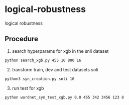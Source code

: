 # logical-robustness
logical robustness


## Procedure

1) search hyperparams for xgb in the snli dataset

`python search_xgb.py 455 10 800 16`

2) transform train, dev and test datasets snli

`python3 syn_creation.py snli 16`

3) run test for xgb

`python wordnet_syn_test_xgb.py 0.0 455 342 3456 123 8`
